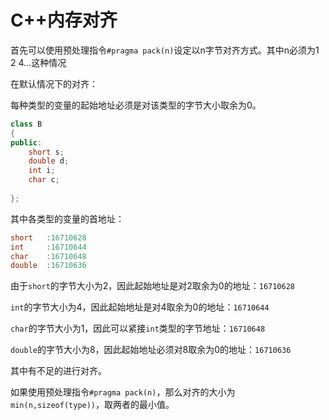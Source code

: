 # C++内存对齐

首先可以使用预处理指令`#pragma pack(n)`设定以n字节对齐方式。其中n必须为1 2 4…这种情况

在默认情况下的对齐：

每种类型的变量的起始地址必须是对该类型的字节大小取余为0。

~~~c++
class B
{
public:
	short s;
	double d;
	int i;
	char c;	
	
};
~~~

其中各类型的变量的首地址：

~~~c++
short	:16710628
int		:16710644
char	:16710648
double	:16710636
~~~

由于`short`的字节大小为2，因此起始地址是对2取余为0的地址：`16710628`

`int`的字节大小为4，因此起始地址是对4取余为0的地址：`16710644`

`char`的字节大小为1，因此可以紧接`int`类型的字节地址：`16710648`

`double`的字节大小为8，因此起始地址必须对8取余为0的地址：`16710636`

其中有不足的进行对齐。

如果使用预处理指令`#pragma pack(n)`，那么对齐的大小为`min(n,sizeof(type))`，取两者的最小值。